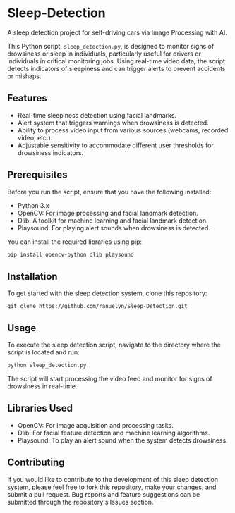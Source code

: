 # Sleep-Detection
A sleep detection project for self-driving cars via Image Processing with AI.

This Python script, `sleep_detection.py`, is designed to monitor signs of drowsiness or sleep in individuals, particularly useful for drivers or individuals in critical monitoring jobs. Using real-time video data, the script detects indicators of sleepiness and can trigger alerts to prevent accidents or mishaps.

## Features

- Real-time sleepiness detection using facial landmarks.
- Alert system that triggers warnings when drowsiness is detected.
- Ability to process video input from various sources (webcams, recorded video, etc.).
- Adjustable sensitivity to accommodate different user thresholds for drowsiness indicators.

## Prerequisites

Before you run the script, ensure that you have the following installed:

- Python 3.x
- OpenCV: For image processing and facial landmark detection.
- Dlib: A toolkit for machine learning and facial landmark detection.
- Playsound: For playing alert sounds when drowsiness is detected.

You can install the required libraries using pip:

```bash
pip install opencv-python dlib playsound
```

## Installation
To get started with the sleep detection system, clone this repository:
```
git clone https://github.com/ranuelyn/Sleep-Detection.git
```
## Usage
To execute the sleep detection script, navigate to the directory where the script is located and run:
```bash
python sleep_detection.py
```
The script will start processing the video feed and monitor for signs of drowsiness in real-time.

## Libraries Used
- OpenCV: For image acquisition and processing tasks.
- Dlib: For facial feature detection and machine learning algorithms.
- Playsound: To play an alert sound when the system detects drowsiness.

## Contributing
If you would like to contribute to the development of this sleep detection system, please feel free to fork this repository, make your changes, and submit a pull request. Bug reports and feature suggestions can be submitted through the repository's Issues section.


